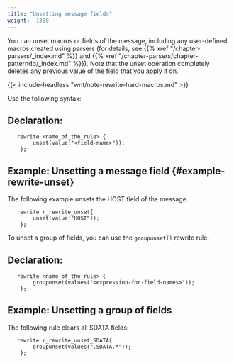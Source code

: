 ```yaml
---
title: "Unsetting message fields"
weight:  1300
---
```

<!-- DISCLAIMER: This file is based on the syslog-ng Open Source Edition documentation https://github.com/balabit/syslog-ng-ose-guides/commit/2f4a52ee61d1ea9ad27cb4f3168b95408fddfdf2 and is used under the terms of The syslog-ng Open Source Edition Documentation License. The file has been modified by Axoflow. -->

You can unset macros or fields of the message, including any user-defined macros created using parsers (for details, see {{% xref "/chapter-parsers/_index.md" %}} and {{% xref "/chapter-parsers/chapter-patterndb/_index.md" %}}). Note that the unset operation completely deletes any previous value of the field that you apply it on.

{{< include-headless "wnt/note-rewrite-hard-macros.md" >}}

Use the following syntax:


## Declaration:

```shell
   rewrite <name_of_the_rule> {
        unset(value("<field-name>"));
    };
```



## Example: Unsetting a message field {#example-rewrite-unset}

The following example unsets the HOST field of the message.

```shell
   rewrite r_rewrite_unset{
        unset(value("HOST"));
    };
```


To unset a group of fields, you can use the `groupunset()` rewrite rule.


## Declaration:

```shell
   rewrite <name_of_the_rule> {
        groupunset(values("<expression-for-field-names>"));
    };
```



## Example: Unsetting a group of fields

The following rule clears all SDATA fields:

```shell
   rewrite r_rewrite_unset_SDATA{
        groupunset(values(".SDATA.*"));
    };
```

